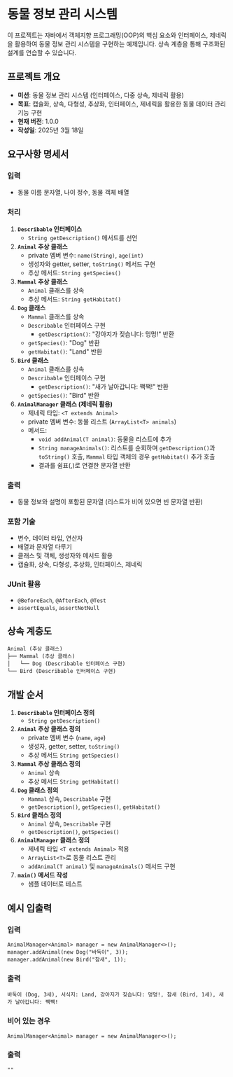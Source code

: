 # 동물 정보 관리 시스템

이 프로젝트는 자바에서 객체지향 프로그래밍(OOP)의 핵심 요소와 인터페이스, 제네릭을 활용하여 동물 정보 관리 시스템을 구현하는 예제입니다. 상속 계층을 통해 구조화된 설계를 연습할 수 있습니다.

## 프로젝트 개요

- **미션**: 동물 정보 관리 시스템 (인터페이스, 다중 상속, 제네릭 활용)
- **목표**: 캡슐화, 상속, 다형성, 추상화, 인터페이스, 제네릭을 활용한 동물 데이터 관리 기능 구현
- **현재 버전**: 1.0.0
- **작성일**: 2025년 3월 18일

## 요구사항 명세서

### 입력
- 동물 이름 문자열, 나이 정수, 동물 객체 배열

### 처리
1. **`Describable` 인터페이스**
    - `String getDescription()` 메서드를 선언
2. **`Animal` 추상 클래스**
    - private 멤버 변수: `name(String)`, `age(int)`
    - 생성자와 getter, setter, `toString()` 메서드 구현
    - 추상 메서드: `String getSpecies()`
3. **`Mammal` 추상 클래스**
    - `Animal` 클래스를 상속
    - 추상 메서드: `String getHabitat()`
4. **`Dog` 클래스**
    - `Mammal` 클래스를 상속
    - `Describable` 인터페이스 구현
        - `getDescription()`: "강아지가 짖습니다: 멍멍!" 반환
    - `getSpecies()`: "Dog" 반환
    - `getHabitat()`: "Land" 반환
5. **`Bird` 클래스**
    - `Animal` 클래스를 상속
    - `Describable` 인터페이스 구현
        - `getDescription()`: "새가 날아갑니다: 짹짹!" 반환
    - `getSpecies()`: "Bird" 반환
6. **`AnimalManager` 클래스 (제네릭 활용)**
    - 제네릭 타입: `<T extends Animal>`
    - private 멤버 변수: 동물 리스트 (`ArrayList<T> animals`)
    - 메서드:
        - `void addAnimal(T animal)`: 동물을 리스트에 추가
        - `String manageAnimals()`: 리스트를 순회하며 `getDescription()`과 `toString()` 호출, `Mammal` 타입 객체의 경우 `getHabitat()` 추가 호출
        - 결과를 쉼표(,)로 연결한 문자열 반환

### 출력
- 동물 정보와 설명이 포함된 문자열 (리스트가 비어 있으면 빈 문자열 반환)

### 포함 기술
- 변수, 데이터 타입, 연산자
- 배열과 문자열 다루기
- 클래스 및 객체, 생성자와 메서드 활용
- 캡슐화, 상속, 다형성, 추상화, 인터페이스, 제네릭

### JUnit 활용
- `@BeforeEach`, `@AfterEach`, `@Test`
- `assertEquals`, `assertNotNull`

## 상속 계층도
```
Animal (추상 클래스)
├── Mammal (추상 클래스)
│   └── Dog (Describable 인터페이스 구현)
└── Bird (Describable 인터페이스 구현)
```

## 개발 순서
1. **`Describable` 인터페이스 정의**
    - `String getDescription()`
2. **`Animal` 추상 클래스 정의**
    - private 멤버 변수 (`name`, `age`)
    - 생성자, getter, setter, `toString()`
    - 추상 메서드 `String getSpecies()`
3. **`Mammal` 추상 클래스 정의**
    - `Animal` 상속
    - 추상 메서드 `String getHabitat()`
4. **`Dog` 클래스 정의**
    - `Mammal` 상속, `Describable` 구현
    - `getDescription()`, `getSpecies()`, `getHabitat()`
5. **`Bird` 클래스 정의**
    - `Animal` 상속, `Describable` 구현
    - `getDescription()`, `getSpecies()`
6. **`AnimalManager` 클래스 정의**
    - 제네릭 타입 `<T extends Animal>` 적용
    - `ArrayList<T>`로 동물 리스트 관리
    - `addAnimal(T animal)` 및 `manageAnimals()` 메서드 구현
7. **`main()` 메서드 작성**
    - 샘플 데이터로 테스트

## 예시 입출력

### 입력
```
AnimalManager<Animal> manager = new AnimalManager<>();
manager.addAnimal(new Dog("바둑이", 3));
manager.addAnimal(new Bird("참새", 1));
```

### 출력
```
바둑이 (Dog, 3세), 서식지: Land, 강아지가 짖습니다: 멍멍!, 참새 (Bird, 1세), 새가 날아갑니다: 짹짹!
```

### 비어 있는 경우
```
AnimalManager<Animal> manager = new AnimalManager<>();
```

### 출력
```
""
```